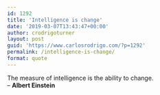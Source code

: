 ```yaml
---
id: 1292
title: 'Intelligence is change'
date: '2019-03-07T13:43:47+00:00'
author: crodrigoturner
layout: post
guid: 'https://www.carlosrodrigo.com/?p=1292'
permalink: /intelligence-is-change/
format: quote
---
```


The measure of intelligence is the ability to change.   
– **Albert Einstein**